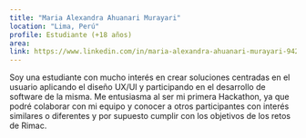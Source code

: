 ```yaml
---
title: "Maria Alexandra Ahuanari Murayari"
location: "Lima, Perú"
profile: Estudiante (+18 años)
area: 
link: https://www.linkedin.com/in/maria-alexandra-ahuanari-murayari-942b02266?utm_source=share&utm_campaign=share_via&utm_content=profile&utm_medium=android_app
---
```


Soy una estudiante con mucho interés en crear soluciones centradas en el usuario aplicando el diseño UX/UI y participando en el desarrollo de software de la misma. Me entusiasma al ser mi primera Hackathon, ya que podré colaborar con mi equipo y conocer a otros participantes con interés similares o diferentes y por supuesto cumplir con los objetivos de los retos de Rimac.